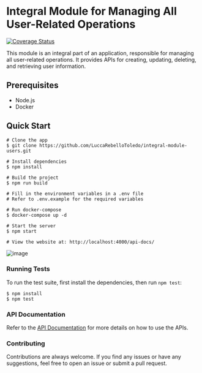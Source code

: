 # Integral Module for Managing All User-Related Operations

[![Coverage Status](https://badgen.net/coveralls/c/github/LuccaRebelloToledo/integral-module-users/main)](https://coveralls.io/github/LuccaRebelloToledo/integral-module-users?branch=main)

This module is an integral part of an application, responsible for managing all user-related operations. It provides APIs for creating, updating, deleting, and retrieving user information.

## Prerequisites

- Node.js
- Docker

## Quick Start

```
# Clone the app
$ git clone https://github.com/LuccaRebelloToledo/integral-module-users.git

# Install dependencies
$ npm install

# Build the project
$ npm run build

# Fill in the environment variables in a .env file
# Refer to .env.example for the required variables

# Run docker-compose
$ docker-compose up -d

# Start the server
$ npm start

# View the website at: http://localhost:4000/api-docs/
```
![image](https://github.com/LuccaRebelloToledo/integral-module-users/assets/99377036/092e45d1-e454-4846-b5cd-e26e33602511)

### Running Tests

To run the test suite, first install the dependencies, then run `npm test`:

```
$ npm install
$ npm test
```

### API Documentation
Refer to the [API Documentation](http://localhost:4000/api-docs/) for more details on how to use the APIs.

### Contributing
Contributions are always welcome. If you find any issues or have any suggestions, feel free to open an issue or submit a pull request.
